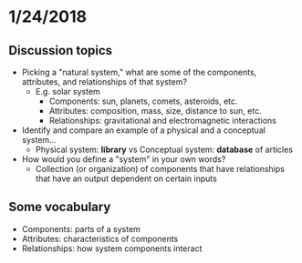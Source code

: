 # 1/24/2018

## Discussion topics

- Picking a "natural system," what are some of the components, attributes, and
relationships of that system?
  - E.g. solar system
     - Components: sun, planets, comets, asteroids, etc.
     - Attributes: composition, mass, size, distance to sun, etc.
     - Relationships: gravitational and electromagnetic interactions
- Identify and compare an example of a physical and a conceptual system...
  - Physical system: **library** vs Conceptual system: **database** of
  articles
- How would you define a "system" in your own words?
  - Collection (or organization) of components that have relationships that
  have an output dependent on certain inputs 


## Some vocabulary

- Components: parts of a system
- Attributes: characteristics of components
- Relationships: how system components interact

